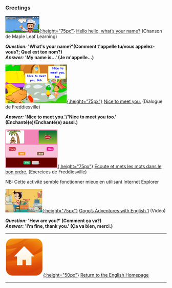 <!-- <head>
Global site tag (gtag.js) - Google Analytics 
<script async src="https://www.googletagmanager.com/gtag/js?id=UA-160613202-2"></script>
<script>
  window.dataLayer = window.dataLayer || [];
  function gtag(){dataLayer.push(arguments);}
  gtag('js', new Date());
  gtag('config', 'UA-160613202-2');
</script>
</head>-->

### Greetings  

[![wyn](/images/wyn1.png){:height="75px"}](https://www.youtube.com/watch?v=Uv1JkBL5728) [Hello hello, what’s your name?](https://www.youtube.com/watch?v=Uv1JkBL5728) (Chanson de Maple Leaf Learning)  

***Question:*** **'What's your name?'(Comment t'appelle tu/vous appelez-vous?; Quel est ton nom?)**  
***Answer:*** **'My name is…' (Je m'appelle...)**  

[![ntmy](/images/ntmy.PNG){:height="75px"}](https://www.youtube.com/watch?v=rSwypHirUkM) [Nice to meet you.](https://www.youtube.com/watch?v=rSwypHirUkM) (Dialogue de Freddiesville)    

***Answer:*** **'Nice to meet you.'/'Nice to meet you too.' (Enchanté(e)/Enchanté(e) aussi.)**  

[![grsmfv](/images/grsmfv.PNG){:height="75px"}](https://www.freddiesville.com/games/nice-to-meet-you-greetings-expression-sentence-monkey-game/) [Écoute et mets les mots dans le bon ordre.](https://www.freddiesville.com/games/nice-to-meet-you-greetings-expression-sentence-monkey-game/) (Exercices de Freddiesville)  

NB: Cette activité semble fonctionner mieux en utilisant Internet Explorer  

[![gae1](/images/gae1.PNG){:height="75px"}](https://www.youtube.com/watch?v=9R5-W3bMX4E) [Gogo’s Adventures with English 1](https://www.youtube.com/watch?v=9R5-W3bMX4E) (Vidéo)

***Question:*** **'How are you?' (Comment ça va?)**  
***Answer:*** **'I’m fine, thank you.' (Ça va bien, merci.)**

***
[![home](/images/home.png){:height="50px"}](https://english-homework.github.io/KidooLand) [Return to the English Homepage](https://english-homework.github.io/KidooLand)  

***
